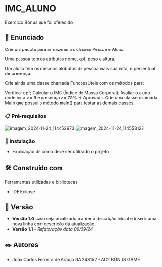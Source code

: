 # IMC_ALUNO

Exercicio Bônus que foi oferecido

## 🚀 Enunciado

Crie um pacote para armazenar as classes Pessoa e Aluno.

Uma pessoa tem os atributos nome, cpf, peso e altura.

Um aluno tem os mesmos atributos de pessoa mais sua nota, e percentual de presença. 

Crie ainda uma classe chamada FuncoesUteis com os métodos para:

Verificar cpf;
Calcular o IMC (Índice de Massa Corporal);
Avaliar o aluno onde nota >= 5 e presença >= 75% → Aprovado.
Crie uma classe chamada Main que possui o método main() para testar as demais classes.

### 📋 Pré-requisitos

![imagem_2024-11-24_114452973](https://github.com/user-attachments/assets/848903d0-6517-4fed-872d-10426451e6b7)
![imagem_2024-11-24_114558123](https://github.com/user-attachments/assets/7f1cf637-8538-4e9c-991e-8b4346cb019c)

### 🔧 Instalação

* Explicação de como deve ser utilizado o projeto

## 🛠️ Construído com

Ferramentas utilizadas e bibliotecas

* IDE Eclipse

## 📌 Versão

* **Versão 1.0** caso seja atualizado manter a descrição inicial e inserir uma nova linha com descrição da atualização.
* **Versão 1.1** - *Refatoração* *data 09/09/24*

## ✒️ Autores

* João Carlos Ferreira de Araujo RA 248152 - AC2 BÔNUS GAME
